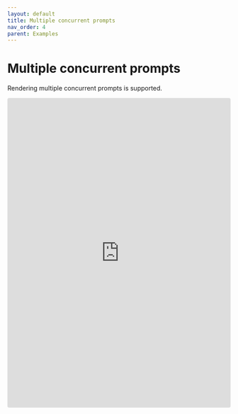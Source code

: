```yaml
---
layout: default
title: Multiple concurrent prompts
nav_order: 4
parent: Examples
---
```


# Multiple concurrent prompts

Rendering multiple concurrent prompts is supported.

<iframe src="https://codesandbox.io/embed/useprompt-concurrent-6ehmo?autoresize=1&fontsize=13&hidenavigation=1&theme=light&view=editor&module=/src/App.js,/src/Prompt.js,/src/styles.css"
  style="width:100%; height:700px; border:0; border-radius: 4px; overflow:hidden;"
  title="usePrompt concurrent"
  allow="accelerometer; ambient-light-sensor; camera; encrypted-media; geolocation; gyroscope; hid; microphone; midi; payment; usb; vr; xr-spatial-tracking"
  sandbox="allow-forms allow-modals allow-popups allow-presentation allow-same-origin allow-scripts"
></iframe>
